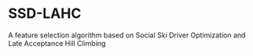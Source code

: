 # SSD-LAHC
A feature selection algorithm based on Social Ski Driver Optimization and Late Acceptance Hill Climbing
